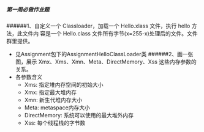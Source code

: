 ##### 第一周必做作业题

######1、自定义一个 Classloader，加载一个 Hello.xlass 文件，执行 hello 方法，此文件内 容是一个 Hello.class 文件所有字节(x=255-x)处理后的文件。文件群里提供。
* 见Assignment包下的AssignmentHelloClassLoader类
######2、画一张图，展示 Xmx、Xms、Xmn、Meta、DirectMemory、Xss 这些内存参数的 关系。
* 各参数含义
    * Xms: 指定堆内存空间的初始大小
    * Xmx: 指定最大堆内存
    * Xmn: 新生代堆内存大小
    * Meta: metaspace内存大小
    * DirectMemory: 系统可以使用的最大堆外内存
    * Xss: 每个线程栈的字节数